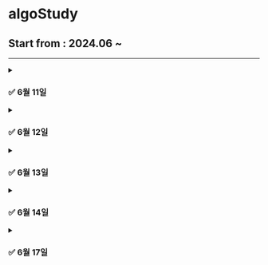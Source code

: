 # algoStudy

## Start from : 2024.06 ~ 

------
<details markdown = "1">
  <summary> <h3> ✅ 6월 11일 </h3> </summary>

> **문제 링크**: https://school.programmers.co.kr/learn/courses/30/lessons/250134

|   문제    |    레벨    |  석우   |   상원    |  지민     |      세환   |  
|:-------:|:--------:|:-----:|:-------:|:-------:|:---------:|  
| 수레 움직이기 |   LV 3   | [Code](https://github.com/abovenormal/algoStudy/blob/main/%EC%9E%A5%EC%84%9D%EC%9A%B0/%EC%98%A8%EB%9D%BC%EC%9D%B8/%EC%BD%94%ED%85%8C3_%EC%88%98%EB%A0%88%EC%9B%80%EC%A7%81%EC%9D%B4%EA%B8%B0.py) |  [Code](https://github.com/abovenormal/algoStudy/blob/main/%EC%84%9C%EC%83%81%EC%9B%90/%ED%94%84%EB%A1%9C%EA%B7%B8%EB%9E%98%EB%A8%B8%EC%8A%A4%20lv3%20%EC%88%98%EB%A0%88%EC%9B%80%EC%A7%81%EC%9D%B4%EA%B8%B0.py)  |  [Code](https://github.com/abovenormal/algoStudy/commit/c466e011d6031d138bd0d7c6be2415df3e4731bf)  | [Code](https://github.com/abovenormal/algoStudy/blob/main/%ED%95%9C%EC%84%B8%ED%99%98/Solution_%EC%88%98%EB%A0%88%EC%9B%80%EC%A7%81%EC%9D%B4%EA%B8%B0.java) |
</details>

<details markdown = "1">
  <summary> <h3> ✅ 6월 12일 </h3> </summary>

> **문제 링크**: https://www.acmicpc.net/problem/17822

|   문제    |    레벨    |  석우   |   상원    |                                                 지민                                                 |   세환    |  
|:-------:|:--------:|:-----:|:-------:|:--------------------------------------------------------------------------------------------------:|:---:|
| 원판 돌리기 |   Gold 2   | [Code](https://github.com/abovenormal/algoStudy/blob/main/%EC%9E%A5%EC%84%9D%EC%9A%B0/%EC%98%A8%EB%9D%BC%EC%9D%B8/%EC%BD%94%ED%85%8CG2_%EC%9B%90%ED%8C%90%EB%8F%8C%EB%A6%AC%EA%B8%B0.py) |  [Code](https://github.com/abovenormal/algoStudy/blob/main/%EC%84%9C%EC%83%81%EC%9B%90/%EB%B0%B1%EC%A4%80%20%EC%9B%90%ED%8C%90%EB%8F%8C%EB%A6%AC%EA%B8%B0.py)  | [Code](https://github.com/abovenormal/algoStudy/commit/773d4c3a6d165d1e9ab70c4efa8508a3cc13e9a2)   |[Code](https://github.com/abovenormal/algoStudy/blob/main/%ED%95%9C%EC%84%B8%ED%99%98/Main_%EC%9B%90%ED%8C%90%EB%8F%8C%EB%A6%AC%EA%B8%B0.java) |
</details>

<details markdown = "1">
  <summary> <h3> ✅ 6월 13일 </h3> </summary>

> **문제 링크**: https://www.acmicpc.net/problem/17281

|   문제    |    레벨    |  석우   |   상원    |  지민     |                                                               세환                                                               |  
|:-------:|:--------:|:-----:|:-------:|:-------:|:------------------------------------------------------------------------------------------------------------------------------:| 
| 야구 |   Gold 4   | [Code](https://github.com/abovenormal/algoStudy/blob/main/%EC%9E%A5%EC%84%9D%EC%9A%B0/%EC%98%A8%EB%9D%BC%EC%9D%B8/%EC%BD%94%ED%85%8C17281.py) |  [Code](https://github.com/abovenormal/algoStudy/blob/main/%EC%84%9C%EC%83%81%EC%9B%90/%EB%B0%B1%EC%A4%80%20%E2%9A%BE.py)  |  [Code](https://github.com/abovenormal/algoStudy/commit/68b6af22a5452e7e09bd6ff00ce938419139777d)  | [Code](https://github.com/abovenormal/algoStudy/blob/main/%ED%95%9C%EC%84%B8%ED%99%98/Main_%EC%95%BC%EA%B5%AC_17281_0613.java) |
</details>

<details markdown = "1">
  <summary> <h3> ✅ 6월 14일 </h3> </summary>

> **문제 링크**: [https://www.acmicpc.net/problem/17281](https://school.programmers.co.kr/learn/courses/30/lessons/150369)

|   문제    |    레벨    |  석우   |   상원    |  지민     |    세환    |  
|:-------:|:--------:|:-----:|:-------:|:-------:|:-----:|  
| 택배 배달과 수거하기 |   LV 2   | [Code](https://github.com/abovenormal/algoStudy/blob/main/%EC%9E%A5%EC%84%9D%EC%9A%B0/%EC%98%A8%EB%9D%BC%EC%9D%B8/%EC%BD%94%ED%85%8C_%ED%83%9D%EB%B0%B0%EB%B0%B0%EB%8B%AC%EA%B3%BC%EC%88%98%EA%B1%B0%ED%95%98%EA%B8%B0.py) |  [Code]()  |  [Code](https://github.com/abovenormal/algoStudy/commit/62b020c26dbfbe732db41ddd47052d32d957a3fb)  |[Code](https://github.com/abovenormal/algoStudy/blob/a7fadb6a2e484476892a37b4276d835ad92b0b6f/%ED%95%9C%EC%84%B8%ED%99%98/Solution_%ED%83%9D%EB%B0%B0%EB%B0%B0%EB%8B%AC%EA%B3%BC%EC%88%98%EA%B1%B0%ED%95%98%EA%B8%B0_0614.java) |
</details>

<details markdown = "1">
  <summary> <h3> ✅ 6월 17일 </h3> </summary>

> **문제 링크**: [https://www.acmicpc.net/problem/18809)

|   문제    |    레벨    |  석우   |   상원    |  지민     |    세환    |  
|:-------:|:--------:|:-----:|:-------:|:-------:|:-----:|  
| gaaaaarden |   Gold 1   | [Code](https://github.com/abovenormal/algoStudy/blob/main/%EC%9E%A5%EC%84%9D%EC%9A%B0/%EC%98%A8%EB%9D%BC%EC%9D%B8/%EC%BD%94%ED%85%8CG1_gaaarden.py) |  [Code]()  |  [Code]()  |[Code]() |
</details>

